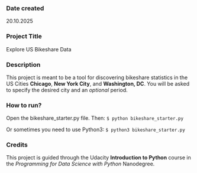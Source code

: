 ### Date created

20.10.2025

### Project Title

Explore US Bikeshare Data

### Description

This project is meant to be a tool for discovering bikeshare statistics in the
US Cities **Chicago**, **New York City**, and **Washington, DC**.
You will be asked to specify the desired city and an _optional_ period.

### How to run?

Open the bikeshare_starter.py file. Then:
`$ python bikeshare_starter.py`

Or sometimes you need to use Python3:
`$ python3 bikeshare_starter.py`

### Credits

This project is guided through the Udacity **Introduction to Python** course in the
_Programming for Data Science with Python_ Nanodegree.
